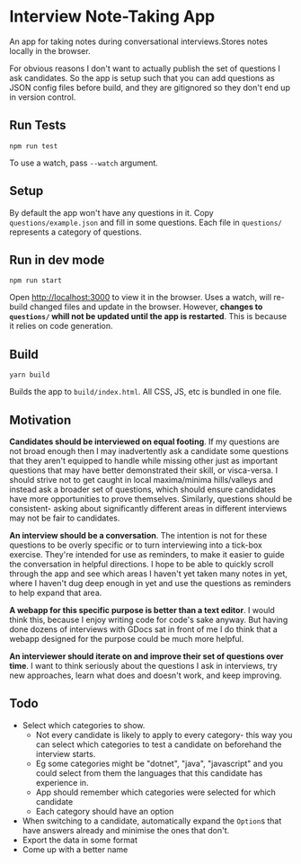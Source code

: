 # Interview Note-Taking App

An app for taking notes during conversational interviews.Stores notes locally in the browser.

For obvious reasons I don't want to actually publish the set of questions I ask candidates. So the app is setup such that you can add questions as JSON config files before build, and they are gitignored so they don't end up in version control.

## Run Tests

`npm run test`

To use a watch, pass `--watch` argument.

## Setup

By default the app won't have any questions in it. Copy `questions/example.json` and fill in some questions. Each file in `questions/` represents a category of questions.

## Run in dev mode

`npm run start`

Open [http://localhost:3000](http://localhost:3000) to view it in the browser. Uses a watch, will re-build changed files and update in the browser. However, **changes to `questions/` whill not be updated until the app is restarted**. This is because it relies on code generation.

## Build

`yarn build`

Builds the app to `build/index.html`. All CSS, JS, etc is bundled in one file.

## Motivation

**Candidates should be interviewed on equal footing**. If my questions are not broad enough then I may inadvertently ask a candidate some questions that they aren't equipped to handle while missing other just as important questions that may have better demonstrated their skill, or visca-versa. I should strive not to get caught in local maxima/minima hills/valleys and instead ask a broader set of questions, which should ensure candidates have more opportunities to prove themselves. Similarly, questions should be consistent- asking about significantly different areas in different interviews may not be fair to candidates.

**An interview should be a conversation**. The intention is not for these questions to be overly specific or to turn interviewing into a tick-box exercise. They're intended for use as reminders, to make it easier to guide the conversation in helpful directions. I hope to be able to quickly scroll through the app and see which areas I haven't yet taken many notes in yet, where I haven't dug deep enough in yet and use the questions as reminders to help expand that area.

**A webapp for this specific purpose is better than a text editor**. I would think this, because I enjoy writing code for code's sake anyway. But having done dozens of interviews with GDocs sat in front of me I do think that a webapp designed for the purpose could be much more helpful.

**An interviewer should iterate on and improve their set of questions over time**. I want to think seriously about the questions I ask in interviews, try new approaches, learn what does and doesn't work, and keep improving.

## Todo

* Select which categories to show.
  * Not every candidate is likely to apply to every category- this way you can select which categories to test a candidate on beforehand the interview starts.
  * Eg some categories might be "dotnet", "java", "javascript" and you could select from them the languages that this candidate has experience in.
  * App should remember which categories were selected for which candidate
  * Each category should have an option 
* When switching to a candidate, automatically expand the `Option`s that have answers already and minimise the ones that don't.
* Export the data in some format
* Come up with a better name
